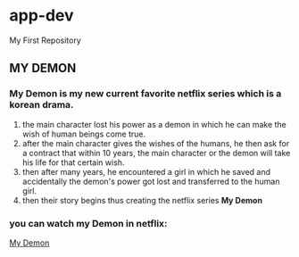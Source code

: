 # app-dev
My First Repository
## **MY DEMON**
### My Demon is my new current favorite netflix series which is a korean drama.
1. the main character lost his power as a demon in which he can make the wish of human beings come true.
2. after the main character gives the wishes of the humans, he then ask for a contract that within 10 years, the main character or the demon will take his life for that certain wish.
3. then after many years, he encountered a girl in which he saved and accidentally the demon's power got lost and transferred to the human girl.
4. then their story begins thus creating the netflix series **My Demon**

### you can watch my Demon in netflix:
[My Demon](https://www.netflix.com/browse "Netflix is a subscription-based streaming service that allows our members to watch TV shows and movies on an internet-connected device.")
